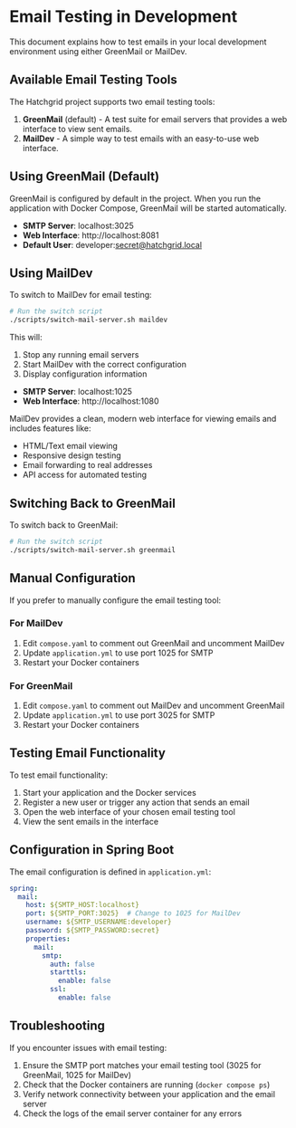 # Email Testing in Development

This document explains how to test emails in your local development environment using either GreenMail or MailDev.

## Available Email Testing Tools

The Hatchgrid project supports two email testing tools:

1. **GreenMail** (default) - A test suite for email servers that provides a web interface to view sent emails.
2. **MailDev** - A simple way to test emails with an easy-to-use web interface.

## Using GreenMail (Default)

GreenMail is configured by default in the project. When you run the application with Docker Compose, GreenMail will be started automatically.

- **SMTP Server**: localhost:3025
- **Web Interface**: http://localhost:8081
- **Default User**: developer:secret@hatchgrid.local

## Using MailDev

To switch to MailDev for email testing:

```bash
# Run the switch script
./scripts/switch-mail-server.sh maildev
```

This will:

1. Stop any running email servers
2. Start MailDev with the correct configuration
3. Display configuration information

- **SMTP Server**: localhost:1025
- **Web Interface**: http://localhost:1080

MailDev provides a clean, modern web interface for viewing emails and includes features like:
- HTML/Text email viewing
- Responsive design testing
- Email forwarding to real addresses
- API access for automated testing

## Switching Back to GreenMail

To switch back to GreenMail:

```bash
# Run the switch script
./scripts/switch-mail-server.sh greenmail
```

## Manual Configuration

If you prefer to manually configure the email testing tool:

### For MailDev

1. Edit `compose.yaml` to comment out GreenMail and uncomment MailDev
2. Update `application.yml` to use port 1025 for SMTP
3. Restart your Docker containers

### For GreenMail

1. Edit `compose.yaml` to comment out MailDev and uncomment GreenMail
2. Update `application.yml` to use port 3025 for SMTP
3. Restart your Docker containers

## Testing Email Functionality

To test email functionality:

1. Start your application and the Docker services
2. Register a new user or trigger any action that sends an email
3. Open the web interface of your chosen email testing tool
4. View the sent emails in the interface

## Configuration in Spring Boot

The email configuration is defined in `application.yml`:

```yaml
spring:
  mail:
    host: ${SMTP_HOST:localhost}
    port: ${SMTP_PORT:3025}  # Change to 1025 for MailDev
    username: ${SMTP_USERNAME:developer}
    password: ${SMTP_PASSWORD:secret}
    properties:
      mail:
        smtp:
          auth: false
          starttls:
            enable: false
          ssl:
            enable: false
```

## Troubleshooting

If you encounter issues with email testing:

1. Ensure the SMTP port matches your email testing tool (3025 for GreenMail, 1025 for MailDev)
2. Check that the Docker containers are running (`docker compose ps`)
3. Verify network connectivity between your application and the email server
4. Check the logs of the email server container for any errors
